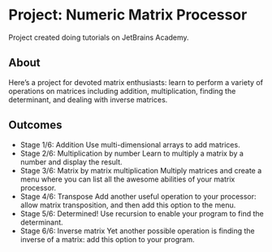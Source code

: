 # Project: Numeric Matrix Processor
Project created doing tutorials on JetBrains Academy.
## About
Here’s a project for devoted matrix enthusiasts: learn to perform a variety of operations on matrices including addition, multiplication, finding the determinant, and dealing with inverse matrices.

##  Outcomes

- Stage 1/6: Addition Use multi-dimensional arrays to add matrices.
- Stage 2/6: Multiplication by number Learn to multiply a matrix by a number and display the result.
- Stage 3/6: Matrix by matrix multiplication Multiply matrices and create a menu where you can list all the awesome abilities of your matrix processor.
- Stage 4/6: Transpose Add another useful operation to your processor: allow matrix transposition, and then add this option to the menu.
- Stage 5/6: Determined! Use recursion to enable your program to find the determinant.
- Stage 6/6: Inverse matrix Yet another possible operation is finding the inverse of a matrix: add this option to your program.
